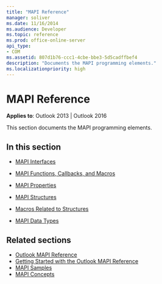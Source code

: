 ```yaml
---
title: "MAPI Reference"
manager: soliver
ms.date: 11/16/2014
ms.audience: Developer
ms.topic: reference
ms.prod: office-online-server
api_type:
- COM
ms.assetid: 807d1b76-ccc1-4cbe-bbe3-5d5cadffbef4
description: "Documents the MAPI programming elements."
ms.localizationpriority: high
---
```


# MAPI Reference
 
**Applies to**: Outlook 2013 | Outlook 2016 
  
This section documents the MAPI programming elements.
  
## In this section

- [MAPI Interfaces](mapi-interfaces.md)
    
- [MAPI Functions, Callbacks, and Macros](mapi-functions-callbacks-and-macros.md)
    
- [MAPI Properties](mapi-properties.md)
    
- [MAPI Structures](mapi-structures.md)
    
- [Macros Related to Structures](macros-related-to-structures.md)
    
- [MAPI Data Types](mapi-data-types.md)
    
## Related sections

- [Outlook MAPI Reference](outlook-mapi-reference.md) 
- [Getting Started with the Outlook MAPI Reference](getting-started-with-the-outlook-mapi-reference.md)
- [MAPI Samples](mapi-samples.md)
- [MAPI Concepts](mapi-concepts.md)
  

